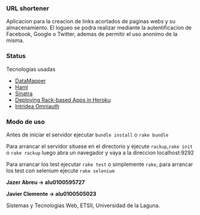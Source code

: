 ### URL shortener
Aplicacion para la creacion de links acortados de paginas webs y su almacenamiento. El logueo se podra realizar mediante la autentificacion de Facebook, Google o Twitter, ademas de permitir el uso anonimo de la misma.



### Status 
Tecnologias usadas
* [DataMapper](http://datamapper.org/getting-started.html)
* [Haml](http://haml.info/)
* [Sinatra](http://www.sinatrarb.com/)
* [Deploying Rack-based Apps in Heroku](https://devcenter.heroku.com/articles/rack)
* [Intridea Omniauth](https://github.com/intridea/omniauth)

### Modo de uso

Antes de iniciar el servidor ejecutar `bundle install` o `rake bundle`

Para arrancar el servidor situese en el directorio y ejecute `rackup`,`rake init` o `rake rackup` luego abra un navegador y vaya a la direccion localhost:9292

Para arrancar los test ejecutar `rake test` o simplemente `rake`, para arrancar los test con selenium ejecute `rake selenium`

**Jazer Abreu -> alu0100595727**

**Javier Clemente -> alu0100505023**

Sistemas y Tecnologias Web, ETSII, Universidad de la Laguna.

